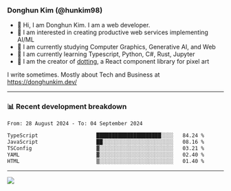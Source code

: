 ### Donghun Kim (@hunkim98)

- 👋 Hi, I am Donghun Kim. I am a web developer. 
- 🤔 I am interested in creating productive web services implementing AI/ML
- 🔭 I am currently studying Computer Graphics, Generative AI, and Web 
- 🌱 I am currently learning Typescript, Python, C#, Rust, Jupyter
- 🎨 I am the creator of [dotting](https://github.com/hunkim98/dotting), a React component library for pixel art

I write sometimes. Mostly about Tech and Business at https://donghunkim.dev/

---
### 📊 Recent development breakdown
<!--START_SECTION:waka-->

```txt
From: 28 August 2024 - To: 04 September 2024

TypeScript                   █████████████████████░░░░   84.24 %
JavaScript                   ██░░░░░░░░░░░░░░░░░░░░░░░   08.16 %
TSConfig                     ▓░░░░░░░░░░░░░░░░░░░░░░░░   03.21 %
YAML                         ▓░░░░░░░░░░░░░░░░░░░░░░░░   02.40 %
HTML                         ▒░░░░░░░░░░░░░░░░░░░░░░░░   01.40 %
```

<!--END_SECTION:waka-->
---

<!-- <div align='center'> -->
  <img align="center" src="https://github-readme-stats.vercel.app/api?username=hunkim98&theme=dark&show_icons=true"/>
<!-- </div> -->
<!--
**hunkim98/hunkim98** is a ✨ _special_ ✨ repository because its `README.md` (this file) appears on your GitHub profile.

Here are some ideas to get you started:

- 🔭 I’m currently working on ...
- 🌱 I’m currently learning ...
- 👯 I’m looking to collaborate on ...
- 🤔 I’m looking for help with ...
- 💬 Ask me about ...
- 📫 How to reach me: ...
- 😄 Pronouns: ...
- ⚡ Fun fact: ...
-->
